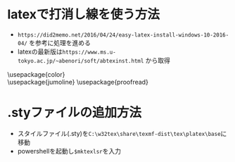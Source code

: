 # latexで打消し線を使う方法
- ```https://did2memo.net/2016/04/24/easy-latex-install-windows-10-2016-04/``` を参考に処理を進める
- latexの最新版は```https://www.ms.u-tokyo.ac.jp/~abenori/soft/abtexinst.html```
から取得

\usepackage{color}    
\usepackage{jumoline} 
\usepackage{proofread}

# .styファイルの追加方法
- スタイルファイル(.sty)を```C:\w32tex\share\texmf-dist\tex\platex\base```に移動
- powershellを起動し```$mktexlsr```を入力

